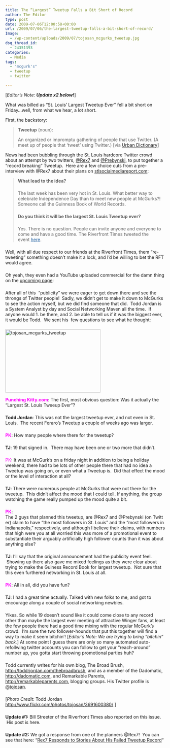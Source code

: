 ```yaml
---
title: The “Largest” Tweetup Falls a Bit Short of Record
author: The Editor
type: post
date: 2009-07-06T12:00:58+00:00
url: /2009/07/06/the-largest-tweetup-falls-a-bit-short-of-record/
Image:
  - /wp-content/uploads/2009/07/tojosan_mcgurks_tweetup.jpg
dsq_thread_id:
  - 24351393
categories:
  - Media
tags:
  - "mcgurk's"
  - tweetup
  - twitter

---
```

[_Editor&#8217;s Note: **Update x2 below!**_]

What was billed as &#8220;St. Louis&#8217; Largest Tweetup Ever&#8221; fell a bit short on Friday&#8230;well, from what we hear, a lot short.

First, the backstory:

> **Tweetup** (noun):
> 
> An organized or impromptu gathering of people that use Twitter. (A meet up of people that &#8216;tweet&#8217; using Twitter.) [via [Urban Dictionary][1]]

News had been bubbling through the St. Louis hardcore Twitter crowd about an attempt by two twitters, [@Rex7][2] and [@Prebynski][3], to put together a &#8220;record breaking&#8221; Tweetup.  Here are a few choice cuts from a pre-interview with @Rex7 about their plans on [stlsocialmediareport.com][4]:

> <p style="margin-top: 0px; margin-right: 0px; margin-bottom: 1.571em; margin-left: 0px; padding: 0px;">
>   <strong>What lead to the idea?</strong>
> </p>
> 
> <p style="margin-top: 0px; margin-right: 0px; margin-bottom: 1.571em; margin-left: 0px; padding: 0px;">
>   The last week has been very hot in St. Louis. What better way to celebrate Independence Day than to meet new people at McGurks?! Someone call the Guinness Book of World Records.
> </p>
> 
> <p style="margin-top: 0px; margin-right: 0px; margin-bottom: 1.571em; margin-left: 0px; padding: 0px;">
>   <strong>Do you think it will be the largest St. Louis Tweetup ever?</strong>
> </p>
> 
> <p style="margin-top: 0px; margin-right: 0px; margin-bottom: 1.571em; margin-left: 0px; padding: 0px;">
>   Yes. There is no question. People can invite anyone and everyone to come and have a good time. The Riverfront Times tweeted the event <a style="color: #2361a1; text-decoration: underline; padding: 0px; margin: 0px;" onclick="javascript:pageTracker._trackPageview('/outgoing/twitter.com/RiverfrontTimes/status/2361352938');" href="http://twitter.com/RiverfrontTimes/status/2361352938">here</a>.
> </p>

<p style="margin-top: 0px; margin-right: 0px; margin-bottom: 1.571em; margin-left: 0px; padding: 0px;">
  Well, with all due respect to our friends at the Riverfront Times, them &#8220;re-tweeting&#8221; something doesn&#8217;t make it a lock, and I&#8217;d be willing to bet the RFT would agree.
</p>

<p style="margin-top: 0px; margin-right: 0px; margin-bottom: 1.571em; margin-left: 0px; padding: 0px;">
  Oh yeah, they even had a YouTube uploaded commercial for the damn thing on the <a href="http://upcoming.yahoo.com/event/3011027/">upcoming page</a>:
</p>

<p style="margin-top: 0px; margin-right: 0px; margin-bottom: 1.571em; margin-left: 0px; padding: 0px;">
</p>

<p style="margin-top: 0px; margin-right: 0px; margin-bottom: 1.571em; margin-left: 0px; padding: 0px;">
  After all of this  &#8220;publicity&#8221; we were eager to get down there and see the throngs of Twitter people!  Sadly, we didn&#8217;t get to make it down to McGurks to see the action myself, but we did find someone that did.  Todd Jordan is a System Analyst by day and Social Networking Maven all the time.  If anyone would 1. be there, and 2. be able to tell us if it was the biggest ever, it would be Todd.  We sent his  few questions to see what he thought:
</p>

[<img class="size-medium wp-image-736 alignright" title="tojosan_mcgurks_tweetup" src="http://punchingkitty.com/wp-content/uploads/2009/07/tojosan_mcgurks_tweetup-300x199.jpg" alt="tojosan_mcgurks_tweetup" width="300" height="199" srcset="http://media.punchingkitty.com/wordpress/2009/07/tojosan_mcgurks_tweetup-300x199.jpg 300w, http://media.punchingkitty.com/wordpress/2009/07/tojosan_mcgurks_tweetup.jpg 500w" sizes="(max-width: 300px) 100vw, 300px" />][5]

<p style="margin-top: 0px; margin-right: 0px; margin-bottom: 1.571em; margin-left: 0px; padding: 0px;">
  <strong><span style="color: #ff00ff;">Punching Kitty.com</span></strong>: The first, most obvious question: Was it actually the &#8220;Largest St. Louis Tweeup Ever&#8221;?
</p>

<p style="margin-top: 0px; margin-right: 0px; margin-bottom: 1.571em; margin-left: 0px; padding: 0px;">
  <strong>Todd Jordan</strong>: This was not the largest tweetup ever, and not even in St. Louis.  The recent Feraro&#8217;s Tweetup a couple of weeks ago was larger.
</p>

<p style="margin-top: 0px; margin-right: 0px; margin-bottom: 1.571em; margin-left: 0px; padding: 0px;">
  <strong><span style="color: #ff00ff;">PK</span></strong>: How many people where there for the tweetup?
</p>

<p style="margin-top: 0px; margin-right: 0px; margin-bottom: 1.571em; margin-left: 0px; padding: 0px;">
  <strong>TJ</strong>: 19 that signed in.  There may have been one or two more that didn&#8217;t.
</p>

<p style="margin-top: 0px; margin-right: 0px; margin-bottom: 1.571em; margin-left: 0px; padding: 0px;">
  <span style="color: #ff00ff;">PK</span>: It was at McGurk&#8217;s on a friday night in addition to being a holiday weekend, there had to be lots of other people there that had no idea a Tweetup was going on, or even what a Tweetup is.  Did that effect the mood or the level of interaction at all?
</p>

<p style="margin-top: 0px; margin-right: 0px; margin-bottom: 1.571em; margin-left: 0px; padding: 0px;">
  <strong>TJ</strong>: There were numerous people at McGurks that were not there for the tweetup.  This didn&#8217;t affect the mood that I could tell. If anything, the group watching the game really pumped up the mood quite a bit.
</p>

<p style="margin-top: 0px; margin-right: 0px; margin-bottom: 1.571em; margin-left: 0px; padding: 0px;">
  <strong><span style="color: #ff00ff;">PK</span></strong>: The 2 guys that planned this tweetup, are @Rex7 and @Prebynski (on Twitter) claim to have &#8220;the most followers in St. Louis&#8221; and the &#8220;most followers in Indianapolis,&#8221; respectively, and although I believe their claims, with numbers that high were you at all worried this was more of a promotional event to substantiate their arguably artificially high follower counts than it was about anything else?
</p>

<p style="margin-top: 0px; margin-right: 0px; margin-bottom: 1.571em; margin-left: 0px; padding: 0px;">
  <strong>TJ</strong>: I&#8217;ll say that the original announcement had the publicity event feel.  Showing up there also gave me mixed feelings as they were clear about trying to make the Guiness Record Book for largest tweetup.  Not sure that this even furthered networking in St. Louis at all.
</p>

<p style="margin-top: 0px; margin-right: 0px; margin-bottom: 1.571em; margin-left: 0px; padding: 0px;">
  <strong><span style="color: #ff00ff;">PK</span></strong>: All in all, did you have fun?
</p>

<p style="margin-top: 0px; margin-right: 0px; margin-bottom: 1.571em; margin-left: 0px; padding: 0px;">
  <strong>TJ</strong>: I had a great time actually. Talked with new folks to me, and got to encourage along a couple of social networking newbies.
</p>

<p style="margin-top: 0px; margin-right: 0px; margin-bottom: 1.571em; margin-left: 0px; padding: 0px;">
  Yikes. So while 19 doesn&#8217;t sound like it could come close to any record other than maybe the largest ever meeting of attractive Winger fans, at least the few people there had a good time mixing with the regular McGurk&#8217;s crowd.  I&#8217;m sure the two follower-hounds that put this together will find a way to make it seem bitchin&#8217;! [<em>Editor&#8217;s Note: We are trying to bring &#8220;bitchin&#8221; back.</em>] At some point I guess there are only so many automated auto-refollwing twitter accounts you can follow to get your &#8220;reach-around&#8221; number up, you gotta start throwing promotional parties huh?
</p>

<p style="margin-top: 0px; margin-right: 0px; margin-bottom: 1.571em; margin-left: 0px; padding: 0px;">
  Todd currently writes for his own blog, The Broad Brush, <a href="http://toddrjordan.com/thebroadbrush">http://toddrjordan.com/thebroadbrush</a>, and as a member of the Dadomatic, <a href="http://toddrjordan.com/thebroadbrush">http://dadomatic.com</a>, and Remarkable Parents, <a href="http://toddrjordan.com/thebroadbrush">http://remarkableparents.com</a>, blogging groups. His Twitter profile is <a href="http://twitter.com/tojosan">@tojosan</a>.
</p>

<p style="margin-top: 0px; margin-right: 0px; margin-bottom: 1.571em; margin-left: 0px; padding: 0px;">
  [<em>Photo Credit</em>: Todd Jordan <a href="http://www.flickr.com/photos/tojosan/3691600380/">http://www.flickr.com/photos/tojosan/3691600380/</a> ]
</p>

<p style="margin-top: 0px; margin-right: 0px; margin-bottom: 1.571em; margin-left: 0px; padding: 0px;">
  <strong>Update #1:</strong> Bill Streeter of the Riverfront Times also reported on this issue.  His post is here.
</p>

<p style="margin-top: 0px; margin-right: 0px; margin-bottom: 1.571em; margin-left: 0px; padding: 0px;">
  <strong>Update #2:</strong> We got a response from one of the planners @Rex7!  You can see that here: &#8220;<a href="http://punchingkitty.com/2009/07/06/rex7-responds-to-stories-about-his-failed-tweetup-record/">Rex7 Responds to Stories About His Failed Tweetup Record</a>&#8220;
</p>

 [1]: http://www.urbandictionary.com/define.php?term=tweetup&defid=3639937
 [2]: http://twitter.com/rex7
 [3]: http://twitter.com/Pregynski
 [4]: http://www.stlsocialmediareport.com/interview-with-the-organizer-of-st-louis-largest-tweetup-ever/
 [5]: http://punchingkitty.com/wp-content/uploads/2009/07/tojosan_mcgurks_tweetup.jpg